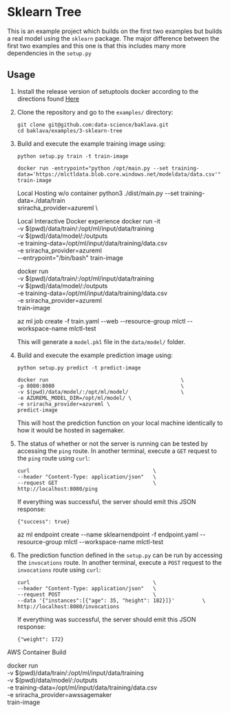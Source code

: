 Sklearn Tree
============

This is an example project which builds on the first two examples but
builds a real model using the `sklearn` package. The major difference
between the first two examples and this one is that this includes many
more dependencies in the `setup.py`

Usage
-----

1. Install the release version of setuptools docker according to the
    directions found [Here](https://github.com/intuit/baklava)

2. Clone the repository and go to the `examples/` directory:

    ```
    git clone git@github.com:data-science/baklava.git
    cd baklava/examples/3-sklearn-tree
    ```

3. Build and execute the example training image using:

    ```
    python setup.py train -t train-image
    ```
    ```
    docker run -entrypoint="python /opt/main.py --set training-data='https://mlctldata.blob.core.windows.net/modeldata/data.csv'" train-image
    ```

    <!-- Doesn't work easily because requires pip install code package -->
    Local Hosting w/o container
    python3 ./dist/main.py --set
    training-data=./data/train \
    sriracha_provider=azureml \


    Local Interactive Docker experience
    docker run -it \
    -v $(pwd)/data/train/:/opt/ml/input/data/training \
    -v $(pwd)/data/model/:/outputs \
    -e training-data=/opt/ml/input/data/training/data.csv \
    -e sriracha_provider=azureml \
    --entrypoint="/bin/bash" train-image 

    docker run  \
    -v $(pwd)/data/train/:/opt/ml/input/data/training \
    -v $(pwd)/data/model/:/outputs \
    -e training-data=/opt/ml/input/data/training/data.csv \
    -e sriracha_provider=azureml \
    train-image 

    az ml job create -f train.yaml --web --resource-group mlctl --workspace-name mlctl-test


    This will generate a `model.pkl` file in the `data/model/` folder.

4. Build and execute the example prediction image using:

    ```
    python setup.py predict -t predict-image
    ```
    ```
    docker run                                           \
    -p 8080:8080                                         \
    -v $(pwd)/data/model/:/opt/ml/model/                 \
    -e AZUREML_MODEL_DIR=/opt/ml/model/ \
    -e sriracha_provider=azureml \
    predict-image
    ```

    This will host the prediction function on your local machine
    identically to how it would be hosted in sagemaker.

5. The status of whether or not the server is running can be tested by
   accessing the `ping` route. In another terminal, execute a `GET` request
   to the `ping` route using `curl`:

    ```
    curl                                        \
    --header "Content-Type: application/json"   \
    --request GET                               \
    http://localhost:8080/ping
    ```

    If everything was successful, the server should emit this JSON
    response:

    ```
    {"success": true}
    ```

    az ml endpoint create --name sklearnendpoint -f endpoint.yaml  --resource-group mlctl --workspace-name mlctl-test


6. The prediction function defined in the `setup.py` can be run by
   accessing the `invocations` route. In another terminal, execute
   a `POST` request to the `invocations` route using `curl`:

    ```
    curl                                        \
    --header "Content-Type: application/json"   \
    --request POST                              \
    --data '{"instances":[{"age": 35, "height": 182}]}'         \
    http://localhost:8080/invocations
    ```

    If everything was successful, the server should emit this JSON
    response:

    ```
    {"weight": 172}
    ```


AWS Container Build

docker run  \
    -v $(pwd)/data/train/:/opt/ml/input/data/training \
    -v $(pwd)/data/model/:/outputs \
    -e training-data=/opt/ml/input/data/training/data.csv \
    -e sriracha_provider=awssagemaker \
    train-image 